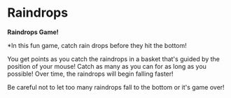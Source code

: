 Raindrops
=========

**Raindrops Game!**

*In this fun game, catch rain drops before they hit the bottom!

You get points as you catch the raindrops in a basket that's guided by the position of your mouse! Catch as many as you can for as long as you possible! Over time, the raindrops will begin falling faster!


Be careful not to let too many raindrops fall to the bottom or it's game over!
